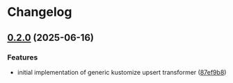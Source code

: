 # Changelog

## [0.2.0](https://github.com/groq/kustomize-upsert/compare/v0.1.0...v0.2.0) (2025-06-16)


### Features

* initial implementation of generic kustomize upsert transformer ([87ef9b8](https://github.com/groq/kustomize-upsert/commit/87ef9b8c9ff056b6b8f7d0cdb8871f578d02f385))
